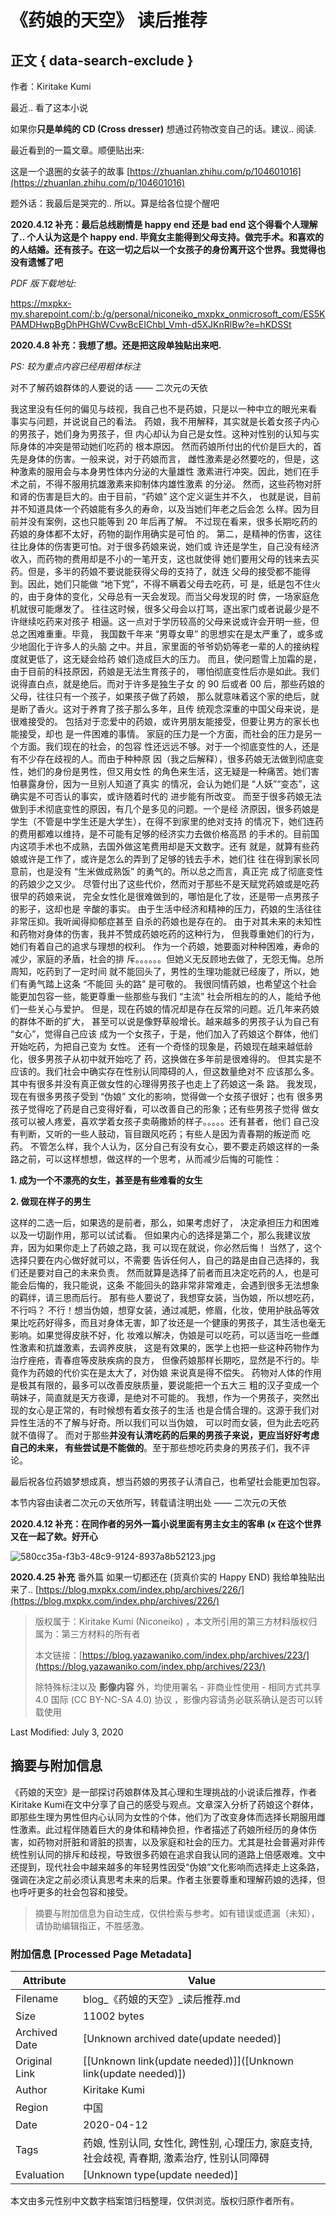 # 《药娘的天空》 读后推荐

## 正文 { data-search-exclude }


作者：Kiritake Kumi

最近.. 看了这本小说

如果你**只是单纯的 CD (Cross dresser)** 想通过药物改变自己的话。建议.. 阅读.

最近看到的一篇文章。顺便贴出来:

这是一个退圈的女装子的故事 [https://zhuanlan.zhihu.com/p/104601016](https://zhuanlan.zhihu.com/p/104601016)

题外话：我最后是哭完的.. 所以。算是给各位提个醒吧

**2020.4.12 补充：最后总线剧情是 happy end 还是 bad end 这个得看个人理解了.. 个人认为这是个 happy end. 毕竟女主能得到父母支持。做完手术。和喜欢的的人结婚。还有孩子。在这一切之后以一个女孩子的身份离开这个世界。我觉得也没有遗憾了吧**

_PDF 版下载地址:_

https://mxpkx-my.sharepoint.com/:b:/g/personal/niconeiko_mxpkx_onmicrosoft_com/ES5KPAMDHwpBgDhPHGhWCvwBcEIChbI_Vmh-d5XJKnRlBw?e=hKDSSt

**2020.4.8 补充：我想了想。还是把这段单独贴出来吧.**

_PS: 较为重点内容已经用粗体标注_

对不了解药娘群体的人要说的话 —— 二次元の天依

我这里没有任何的偏见与歧视，我自己也不是药娘，只是以一种中立的眼光来看 事实与问题，并说说自己的看法。 药娘，我不用解释，其实就是长着女孩子内心的男孩子，她们身为男孩子，但 内心却认为自己是女性。这种对性别的认知与实际身体的冲突是带动她们吃药的 根本原因。 然而药娘所付出的代价是巨大的，首先是身体的伤害。一般来说，对于药娘而言， 雌性激素是必然要吃的，但是，这种激素的服用会与本身男性体内分泌的大量雄性 激素进行冲突。因此，她们在手术之前，不得不服用抗雄激素来抑制体内雄性激素 的分泌。 然而，这些药物对肝和肾的伤害是巨大的。由于目前，“药娘” 这个定义诞生并不久， 也就是说，目前并不知道具体一个药娘能有多久的寿命，以及当她们年老之后会怎 么样。因为目前并没有案例，这也只能等到 20 年后再了解。 不过现在看来，很多长期吃药的药娘的身体都不太好，药物的副作用确实是可怕 的。 第二，是精神的伤害，这往往比身体的伤害更可怕。对于很多药娘来说，她们或 许还是学生，自己没有经济收入，而药物的费用却是不小的一笔开支，这也就使得 她们要用父母的钱来去买药。但是，多半的药娘不要说能获得父母的支持了，就连 父母的接受都不能得到。因此，她们只能做 “地下党”，不得不瞒着父母去吃药，可 是，纸是包不住火的，由于身体的变化，父母总有一天会发现。而当父母发现的时 倴，一场家庭危机就很可能爆发了。 往往这时候，很多父母会以打骂，逐出家门或者说最少是不许继续吃药来对孩子 相逼。这一点对于学历较高的父母来说或许会开明一些，但总之困难重重。毕竟， 我国数千年来 “男尊女卑” 的思想实在是太严重了，或多或少地固化于许多人的头脑 之中。并且，家里面的爷爷奶奶等老一辈的人的接纳程度就更低了，这无疑会给药 娘们造成巨大的压力。 而且，使问题雪上加霜的是，由于目前的科技原因，药娘是无法生育孩子的， 哪怕彻底变性后亦是如此。我们说得直白点，就是绝后。而对于许多是独生子女 的 90 后或者 00 后，那些药娘的父母，往往只有一个孩子，如果孩子做了药娘， 那么就意味着这个家的绝后，就是断了香火。这对于养育了孩子那么多年，且传 统观念深重的中国父母来说，是很难接受的。 包括对于恋爱中的药娘，或许男朋友能接受，但要让男方的家长也能接受，却也 是一件困难的事情。 家庭的压力是一个方面，而社会的压力是另一个方面。我们现在的社会，的包容 性还远远不够。对于一个彻底变性的人，还是有不少存在歧视的人。而由于种种原 因（我之后解释），很多药娘无法做到彻底变性，她们的身份是男性，但又用女性 的角色来生活，这无疑是一种痛苦。她们害怕暴露身份，因为一旦别人知道了真实 的情况，会认为她们是 “人妖”“变态”，这确实是不可否认的事实，或许随着时代的 进步能有所改变。 而至于很多药娘无法做到手术彻底变性的原因，有几个是多见的问题。一个是经 济原因，很多药娘是学生（不管是中学生还是大学生），在得不到家里的绝对支持 的情况下，她们连药的费用都难以维持，是不可能有足够的经济实力去做价格高昂 的手术的。目前国内这项手术也不成熟，去国外做这笔费用却是天文数字。还有 就是，就算有些药娘或许是工作了，或许是怎么的弄到了足够的钱去手术，她们往 往在得到家长同意前，也是没有 “生米做成熟饭” 的勇气的。所以总之而言，真正完 成了彻底变性的药娘少之又少。 尽管付出了这些代价，然而对于那些不是天赋党药娘或是吃药很早的药娘来说， 完全女性化是很难做到的，哪怕是化了妆，还是带一点男孩子的影子，这却也是 辛酸的事实。 由于生活中经济和精神的压力，药娘的生活往往非常压抑。我听闻得抑郁症甚至 自杀的药娘也是存在的。 由于对其未来的未知性和药物对身体的伤害，我并不赞成药娘吃药的这种行为， 但我尊重她们的行为，她们有着自己的追求与理想的权利。 作为一个药娘，她要面对种种困难，寿命的减少，家庭的矛盾，社会的排 斥。。。。。。但她义无反顾地去做了，无怨无悔。总所周知，吃药到了一定时间 就不能回头了，男性的生理功能就已经废了，所以，她们有勇气踏上这条 “不能回 头的路” 是可敬的。 我很同情药娘，也希望这个社会能更加包容一些，能更尊重一些那些与我们 “主流” 社会所相左的的人，能给予他们一些关心与爱护。 但是，现在药娘的情况却是存在反常的问题。近几年来药娘的群体不断的扩大， 甚至可以说是像野草般增长。越来越多的男孩子认为自己有 “女心”，觉得自己应该 成为一个女孩子，于是，他们加入了药娘这个群体，他们开始吃药，为把自己变为 女性。 还有一个奇怪的现象是，药娘现在越来越低龄化，很多男孩子从初中就开始吃了 药，这换做在多年前是很难得的。 但其实是不应该的。我们社会中确实存在性别认同障碍的人，但这数量绝对不 应该那么多。其中有很多并没有真正做女性的心理得男孩子也走上了药娘这一条 路。 我发现，现在有很多男孩子受到 “伪娘” 文化的影响，觉得做一个女孩子很好；也有 很多男孩子觉得吃了药是自己变得好看，可以改善自己的形象；还有些男孩子觉得 做女孩可以被人疼爱，喜欢学着女孩子卖萌撒娇的样子。。。。。还有甚者，他们 自己没有判断，又听的一些人鼓动，盲目跟风吃药；有些人是因为青春期的叛逆而 吃药。 不管怎么样，我个人认为，区分自己有没有女心，要不要走药娘这样的一条路之前，可以这样想想，做这样的一个思考，从而减少后悔的可能性：

**1\. 成为一个不漂亮的女生，甚至是有些难看的女生**

**2\. 做现在样子的男生**

这样的二选一后，如果选的是前者，那么，如果考虑好了， 决定承担压力和困难以及一切副作用，那可以试试看。 但如果内心的选择是第二个，那么我建议放弃，因为如果你走上了药娘之路，我 可以现在就说，你必然后悔！ 当然了，这个选择只要在内心做好就可以，不需要 告诉任何人，自己的路是由自己选择的，我们还是要对自己的未来负责。 然而就算是选择了前者而且决定吃药的人，也是可能会后悔的，我只能说，这条 不能回头的路非常非常难走，会遇到很多无法想象的羁绊，请三思而后行。 那有些人要说了，我想穿女装，当伪娘，所以想吃药，不行吗？ 不行！想当伪娘，想穿女装，通过减肥，修眉，化妆，使用护肤品等效果比吃药好得多，而且对身体无害，卸了妆还是一个健康的男孩子，其生活也毫无影响。如果觉得皮肤不好，化 妆难以解决，伪娘是可以吃药，可以适当吃一些雌性激素和抗雄激素，去调养皮肤， 这是有效果的，医学上也把一些这种药物作为治疗痤疮，青春痘等皮肤疾病的良方， 但像药娘那样长期吃，显然是不行的。毕竟作为药娘的代价实在是太大了，对伪娘 来说真是得不偿失。 药物对人体的作用是极其有限的，最多可以改善皮肤质量，要说能把一个五大三 粗的汉子变成一个萌妹子，简直就是天方夜谭，是绝对不可能的。 我想，作为一个男孩子，突然出现的女心是正常的，有时候想有着女孩子的生活 也是合情合理的。这源于我们对异性生活的不了解与好奇。所以我们可以当伪娘， 可以时而女装，但为此去吃药就不值得了。 而对于那些**并没有认清吃药的后果的男孩子来说，更应当好好考虑自己的未来， 有些尝试是不能做的**。至于那些想吃药卖身的男孩子们，我不评论。

最后祝各位药娘梦想成真，想当药娘的男孩子认清自己，也希望社会能更加包容。

本节内容由读者二次元の天依所写，转载请注明出处 —— 二次元の天依

**2020.4.12 补充：在同作者的另外一篇小说里面有男主女主的客串 (x 在这个世界又在一起了欸。好开心**

![580cc35a-f3b3-48c9-9124-8937a8b52123.jpg](https://photo.mxpkx.com/images/2020/04/11/580cc35a-f3b3-48c9-9124-8937a8b52123.jpg)

**2020.4.25 补充** 番外篇 如果一切都还在 (货真价实的 Happy END) 我给单独贴出来了.. [https://blog.mxpkx.com/index.php/archives/226/](https://blog.mxpkx.com/index.php/archives/226/)

> 版权属于：Kiritake Kumi (Niconeiko) ，本文所引用的第三方材料版权归属为：第三方材料的所有者
> 
> 本文链接：[https://blog.yazawaniko.com/index.php/archives/223/](https://blog.yazawaniko.com/index.php/archives/223/)
> 
> 除特殊标注以及 **影像内容** 外，均使用署名 - 非商业性使用 - 相同方式共享 4.0 国际 (CC BY-NC-SA 4.0) 协议 ，影像内容请务必联系确认是否可以转载使用

Last Modified: July 3, 2020
<!-- tcd_original_link https://blog.yazawaniko.com/index.php/archives/223/ -->


## 摘要与附加信息

<!-- tcd_abstract -->
《药娘的天空》是一部探讨药娘群体及其心理和生理挑战的小说读后推荐，作者Kiritake Kumi在文中分享了自己的感受与观点。文章深入分析了药娘这个群体，即那些生理为男性但内心认同为女性的个体，他们为了改变身体而选择长期服用雌性激素。此过程伴随着巨大的身体和精神负担，作者描述了药娘所经历的身体伤害，如药物对肝脏和肾脏的损害，以及家庭和社会的压力。尤其是社会普遍对非传统性别认同的排斥和歧视，导致很多药娘在追求自我认同的道路上倍感艰难。文中还提到，现代社会中越来越多的年轻男性因受“伪娘”文化影响而选择走上这条路，强调在决定之前必须认真思考未来的后果。作者主张要尊重和理解药娘的选择，但也呼吁更多的社会包容和接受。
<!-- tcd_abstract_end -->

> 摘要与附加信息为自动生成，仅供检索与参考。如有错误或遗漏（未知），请协助编辑指正，不胜感激。

### 附加信息 [Processed Page Metadata]

| Attribute       | Value                                  |
|-----------------|----------------------------------------|
| Filename        | blog_《药娘的天空》_读后推荐.md                             |
| Size            | 11002 bytes                           |
| Archived Date   | [Unknown archived date(update needed)]                             |
| Original Link   | [[Unknown link(update needed)]]([Unknown link(update needed)])                       |
| Author          | Kiritake Kumi                               |
| Region          | 中国                               |
| Date            | 2020-04-12                                 |
| Tags            | 药娘, 性别认同, 女性化, 跨性别, 心理压力, 家庭支持, 社会歧视, 青春期, 激素治疗, 性别认同障碍                                 |
| Evaluation            | [Unknown type(update needed)]                                 |
<!-- tcd_table_end -->

本文由多元性别中文数字档案馆归档整理，仅供浏览。版权归原作者所有。
